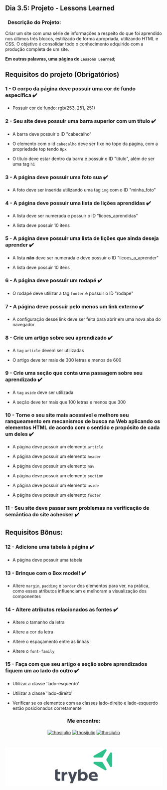 ## Dia 3.5: Projeto - Lessons Learned

### &nbsp; Descrição do Projeto:
Criar um site com uma série de informações a respeito do que foi aprendido nos últimos três blocos, estilizado de forma apropriada, utilizando HTML e CSS. O objetivo é consolidar todo o conhecimento adquirido com a produção completa de um site.

**Em outras palavras, uma página de `Lessons Learned`**;

## Requisitos do projeto (Obrigatórios)

### 1 - O corpo da página deve possuir uma cor de fundo específica :heavy_check_mark:

- Possuir cor de fundo: rgb(253, 251, 251)

### 2 - Seu site deve possuir uma barra superior com um título :heavy_check_mark:

- A barra deve possuir o ID "cabecalho"

- O elemento com o id `cabecalho` deve ser fixo no topo da página, com a propriedade top tendo `0px`

- O título deve estar dentro da barra e possuir o ID "titulo", além de ser uma tag `h1`

### 3 - A página deve possuir uma foto sua :heavy_check_mark:

- A foto deve ser inserida utilizando uma tag `img` com o ID "minha_foto"

### 4 - A página deve possuir uma lista de lições aprendidas :heavy_check_mark:

- A lista deve ser numerada e possuir o ID "licoes_aprendidas"

- A lista deve possuir 10 itens

### 5 - A página deve possuir uma lista de lições que ainda deseja aprender :heavy_check_mark:

- A lista **não** deve ser numerada e deve possuir o ID "licoes_a_aprender"

- A lista deve possuir 10 itens

### 6 - A página deve possuir um rodapé :heavy_check_mark:

- O rodapé deve utilizar a tag `footer` e possuir o ID "rodape"

### 7 - A página deve possuir pelo menos um link externo :heavy_check_mark:

- A configuração desse link deve ser feita para abrir em uma nova aba do navegador

### 8 - Crie um artigo sobre seu aprendizado :heavy_check_mark:

- A `tag` `article` devem ser utilizadas

- O artigo deve ter mais de 300 letras e menos de 600

### 9 - Crie uma seção que conta uma passagem sobre seu aprendizado :heavy_check_mark:

- A `tag` `aside` deve ser utilizada

- A seção deve ter mais que 100 letras e menos que 300

### 10 - Torne o seu site mais acessível e melhore seu ranqueamento em mecanismos de busca na Web aplicando os elementos HTML de acordo com o sentido e propósito de cada um deles :heavy_check_mark:

- A página deve possuir um elemento `article`

- A página deve possuir um elemento `header`

- A página deve possuir um elemento `nav`

- A página deve possuir um elemento `section`

- A página deve possuir um elemento `aside`

- A página deve possuir um elemento `footer`

### 11 - Seu site deve passar sem problemas na verificação de semântica do site achecker :heavy_check_mark:

## Requisitos Bônus:

### 12 - Adicione uma tabela à página :heavy_check_mark:

- A página deve possuir uma tabela

### 13 - Brinque com o Box model! :heavy_check_mark:

- Altere `margin`, `padding` e `border` dos elementos para ver, na prática, como esses atributos influenciam e melhoram a visualização dos componentes

### 14 - Altere atributos relacionados as fontes :heavy_check_mark:

- Altere o tamanho da letra

- Altere a cor da letra

- Altere o espaçamento entre as linhas

- Altere o `font-family`

### 15 - Faça com que seu artigo e seção sobre aprendizados fiquem um ao lado do outro :heavy_check_mark:

- Utilizar a classe 'lado-esquerdo'

- Utilizar a classe 'lado-direito'

- Verificar se os elementos com as classes lado-direito e lado-esquerdo estão posicionados corretamente

<h3 align=center>Me encontre:</h3>

<p align=center>
<a href="https://www.linkedin.com/in/thosijulio/" target="blank"><img align="center" src="https://cdn.jsdelivr.net/npm/simple-icons@3.0.1/icons/linkedin.svg" alt="thosijulio" height="20" width="20" /></a>
<a href="https://www.github.com/thosijulio/" target="blank"><img align="center" src="https://cdn.jsdelivr.net/npm/simple-icons@3.0.1/icons/github.svg" alt="thosijulio" height="20" width="20" /></a>
<a href="https://www.instagram.com/thosijulio" target="blank"><img align="center" src="https://cdn.jsdelivr.net/npm/simple-icons@3.0.1/icons/instagram.svg" alt="thosijulio" height="20" width="20" /></a>
 </p>
 
 <h1 align="center">
    <img alt="Trybe" src="https://github.com/thosijulio/trybe-projects/blob/main/trybe-logo.png"/>
</h1>
